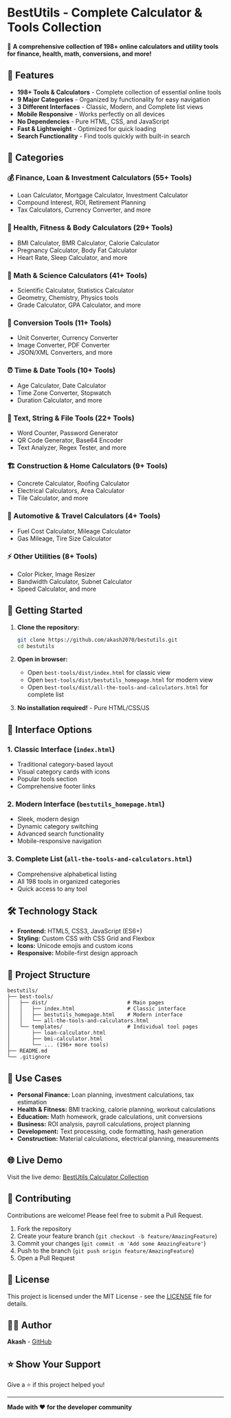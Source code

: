 # BestUtils - Complete Calculator & Tools Collection

🚀 **A comprehensive collection of 198+ online calculators and utility tools for finance, health, math, conversions, and more!**

## 🌟 Features

- **198+ Tools & Calculators** - Complete collection of essential online tools
- **9 Major Categories** - Organized by functionality for easy navigation
- **3 Different Interfaces** - Classic, Modern, and Complete list views
- **Mobile Responsive** - Works perfectly on all devices
- **No Dependencies** - Pure HTML, CSS, and JavaScript
- **Fast & Lightweight** - Optimized for quick loading
- **Search Functionality** - Find tools quickly with built-in search

## 📂 Categories

### 💰 Finance, Loan & Investment Calculators (55+ Tools)
- Loan Calculator, Mortgage Calculator, Investment Calculator
- Compound Interest, ROI, Retirement Planning
- Tax Calculators, Currency Converter, and more

### 🏥 Health, Fitness & Body Calculators (29+ Tools)
- BMI Calculator, BMR Calculator, Calorie Calculator
- Pregnancy Calculator, Body Fat Calculator
- Heart Rate, Sleep Calculator, and more

### 🔢 Math & Science Calculators (41+ Tools)
- Scientific Calculator, Statistics Calculator
- Geometry, Chemistry, Physics tools
- Grade Calculator, GPA Calculator, and more

### 🔄 Conversion Tools (11+ Tools)
- Unit Converter, Currency Converter
- Image Converter, PDF Converter
- JSON/XML Converters, and more

### ⏰ Time & Date Tools (10+ Tools)
- Age Calculator, Date Calculator
- Time Zone Converter, Stopwatch
- Duration Calculator, and more

### 📝 Text, String & File Tools (22+ Tools)
- Word Counter, Password Generator
- QR Code Generator, Base64 Encoder
- Text Analyzer, Regex Tester, and more

### 🏗️ Construction & Home Calculators (9+ Tools)
- Concrete Calculator, Roofing Calculator
- Electrical Calculators, Area Calculator
- Tile Calculator, and more

### 🚗 Automotive & Travel Calculators (4+ Tools)
- Fuel Cost Calculator, Mileage Calculator
- Gas Mileage, Tire Size Calculator

### ⚡ Other Utilities (8+ Tools)
- Color Picker, Image Resizer
- Bandwidth Calculator, Subnet Calculator
- Speed Calculator, and more

## 🚀 Getting Started

1. **Clone the repository:**
   ```bash
   git clone https://github.com/akash2070/bestutils.git
   cd bestutils
   ```

2. **Open in browser:**
   - Open `best-tools/dist/index.html` for classic view
   - Open `best-tools/dist/bestutils_homepage.html` for modern view
   - Open `best-tools/dist/all-the-tools-and-calculators.html` for complete list

3. **No installation required!** - Pure HTML/CSS/JS

## 📱 Interface Options

### 1. **Classic Interface** (`index.html`)
- Traditional category-based layout
- Visual category cards with icons
- Popular tools section
- Comprehensive footer links

### 2. **Modern Interface** (`bestutils_homepage.html`)
- Sleek, modern design
- Dynamic category switching
- Advanced search functionality
- Mobile-responsive navigation

### 3. **Complete List** (`all-the-tools-and-calculators.html`)
- Comprehensive alphabetical listing
- All 198 tools in organized categories
- Quick access to any tool

## 🛠️ Technology Stack

- **Frontend:** HTML5, CSS3, JavaScript (ES6+)
- **Styling:** Custom CSS with CSS Grid and Flexbox
- **Icons:** Unicode emojis and custom icons
- **Responsive:** Mobile-first design approach

## 📁 Project Structure

```
bestutils/
├── best-tools/
│   ├── dist/                          # Main pages
│   │   ├── index.html                 # Classic interface
│   │   ├── bestutils_homepage.html    # Modern interface
│   │   └── all-the-tools-and-calculators.html
│   └── templates/                     # Individual tool pages
│       ├── loan-calculator.html
│       ├── bmi-calculator.html
│       └── ... (196+ more tools)
├── README.md
└── .gitignore
```

## 🎯 Use Cases

- **Personal Finance:** Loan planning, investment calculations, tax estimation
- **Health & Fitness:** BMI tracking, calorie planning, workout calculations
- **Education:** Math homework, grade calculations, unit conversions
- **Business:** ROI analysis, payroll calculations, project planning
- **Development:** Text processing, code formatting, hash generation
- **Construction:** Material calculations, electrical planning, measurements

## 🌐 Live Demo

Visit the live demo: [BestUtils Calculator Collection](https://akash2070.github.io/bestutils)

## 🤝 Contributing

Contributions are welcome! Please feel free to submit a Pull Request.

1. Fork the repository
2. Create your feature branch (`git checkout -b feature/AmazingFeature`)
3. Commit your changes (`git commit -m 'Add some AmazingFeature'`)
4. Push to the branch (`git push origin feature/AmazingFeature`)
5. Open a Pull Request

## 📄 License

This project is licensed under the MIT License - see the [LICENSE](LICENSE) file for details.

## 👨‍💻 Author

**Akash** - [GitHub](https://github.com/akash2070)

## ⭐ Show Your Support

Give a ⭐️ if this project helped you!

---

**Made with ❤️ for the developer community**
